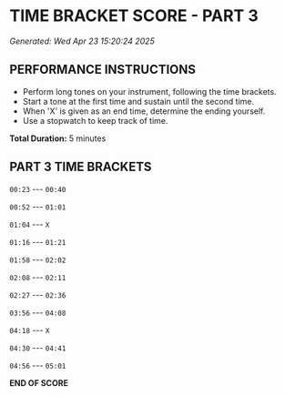 # TIME BRACKET SCORE - PART 3
*Generated: Wed Apr 23 15:20:24 2025*

## PERFORMANCE INSTRUCTIONS
- Perform long tones on your instrument, following the time brackets.
- Start a tone at the first time and sustain until the second time.
- When 'X' is given as an end time, determine the ending yourself.
- Use a stopwatch to keep track of time.

**Total Duration:** 5 minutes

## PART 3 TIME BRACKETS

`00:23` --- `00:40`

`00:52` --- `01:01`

`01:04` --- `X`

`01:16` --- `01:21`

`01:58` --- `02:02`

`02:08` --- `02:11`

`02:27` --- `02:36`

`03:56` --- `04:08`

`04:18` --- `X`

`04:30` --- `04:41`

`04:56` --- `05:01`

**END OF SCORE**
